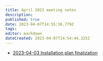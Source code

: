 ```yaml
---
title: April 2023 meeting notes
description: 
published: true
date: 2023-04-07T14:55:36.779Z
tags: 
editor: markdown
dateCreated: 2023-04-07T14:54:44.325Z
---
```


- [2023-04-03 Installation plan finalization](./2023-04/2023-04-03-installation-plan-finalization)